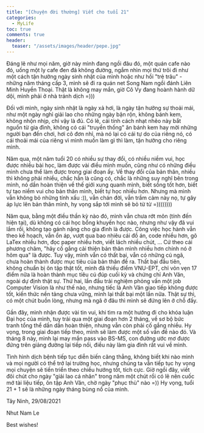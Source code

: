 ```yaml
---
title: "[Chuyện đời thường] Viết cho tuổi 21"
categories:
  - MyLife
toc: true
comments: true
header:
  teaser: "/assets/images/header/pepe.jpg"
---
```


Đáng lẽ như mọi năm, giờ này mình đang ngồi đâu đó, một quán cafe nào đó, uống một ly cafe đen đá không đường, ngắm nhìn mọi thứ trôi đi như một cách tận hưởng ngày sinh nhật của mình hoặc như hồi "trẻ trâu" - những năm tháng cấp 3, mình sẽ đi ra quán net Song Nam ngồi đánh Liên Minh Huyền Thoại. Thật là không may mắn, giờ Cô Vy đang hoành hành dữ dội, mình phải ở nhà tránh dịch =)))

Đối với mình, ngày sinh nhật là ngày xả hơi, là ngày tận hưởng sự thoải mái, như một ngày nghỉ giải lao cho những ngày bận rộn, không bánh kem, không nhộn nhịp, chỉ vậy là đủ. Có lẽ, cái tính cách nhạt nhẽo này bắt nguồn từ gia đình, không có cái "truyền thống" ăn bánh kem hay mời những người bạn đến chơi, hơi cô đơn nhỉ, mà nó lại có cái tự do của riêng nó, có cái thoải mái của riêng vì mình muốn làm gì thì làm, tận hưởng cho riêng mình.

Năm qua, một năm tuổi 20 có nhiều sự thay đổi, có nhiều niềm vui, học được nhiều bài học, làm được vài điều mình muốn, cũng như có những điều mình chưa thể làm được trong giai đoạn ấy. Về thay đổi của bản thân, nhiều thì không phải nhiều, chắc hẳn là cũng có, chắc là những suy nghĩ bên trong mình, nó dần hoàn thiện về thế giới xung quanh mình, biết sống tốt hơn, biết tự tạo niềm vui cho bản thân mình, biết tự học nhiều hơn. Nhưng mà mình vẫn không bỏ những tính xấu :)), vẫn chán đời, vẫn trầm cảm này nọ, tự gây áp lực lên bản thân mình, hy vọng sắp tới mình sẽ bỏ từ từ =))))))))

Năm qua, bằng một điều thần kỳ nào đó, mình vẫn chưa rớt môn (tính đến hiện tại), dù không có cái học bổng khuyến học nào, nhưng như vậy đã vui lắm rồi, không tạo gánh nặng cho gia đình là được. Công việc học hành vẫn theo kế hoạch, vẫn ổn áp, vượt qua bao nhiêu cái đồ án, code nhiều hơn, gõ LaTex nhiều hơn, đọc paper nhiều hơn, viết lách nhiều chút, ... Cứ theo cái phương châm, "hãy cố gắng cải thiện bản thân mình nhiều hơn chính nó ở hôm qua" là được. Tuy vậy, mình vẫn có thất bại, vẫn có những cú ngã, chưa hoàn thành được mục tiêu của bản thân đề ra. Thất bại đầu tiên, không chuẩn bị ôn tập thật tốt, mình đã thiếu điểm VNU-EPT, chỉ vỏn vẹn 17 điểm nữa là hoàn thành mục tiêu cú đúp cuối kỳ và chứng chỉ Anh Văn, ngoài dự định thật sự. Thứ hai, lần đầu trải nghiệm phỏng vấn một job Computer Vision là như thế nào, nhưng tiếc là Anh Văn giao tiếp không được tốt, kiến thức nền tảng chưa vững, mình lại thất bại một lần nữa. Thật sự thì, có một chút buồn lòng, nhưng mà ngã ở đâu thì mình sẽ đứng lên ở chỗ đấy.

Gần đây, mình nhận được vài tin vui, khi tìm ra một hướng đi cho khóa luận Đại học của mình, tuy trải qua một giai đoạn hơn 2 tháng, về sơ bộ bức tranh tổng thể dần dần hoàn thiện, nhưng vẫn còn phải cố gắng nhiều. Hy vọng, trong giai đoạn tiếp theo, mình sẽ làm được một số vấn đề nào đó. Và tháng 8 này, mình lại may mắn pass vào BS-MS, con đường ước mơ được đứng trên giảng đường lại tiếp nối, điều này làm gia đình rất vui về mình.

Tình hình dịch bệnh tiếp tục diễn biến căng thẳng, không biết khi nào mình và mọi người có thể trở lại trường học, nhưng chúng ta vẫn tiếp tục hy vọng mọi chuyện sẽ tiến triển theo chiều hướng tốt, tích cực. Giờ ngồi đây, viết đôi chút cho ngày "giải lao cá nhân" trong năm một chút rồi có lẽ nên cuốc mớ tài liệu tiếp, ôn tập Anh Văn, chờ ngày "phục thù" nào =)) Hy vọng, tuổi 21 + 1 sẽ là những ngày tháng bùng nổ của mình.

Tây Ninh, 29/08/2021

Nhut Nam Le

Best wishes!
